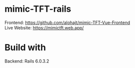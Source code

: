 # mimic-TFT-rails
Frontend: https://github.com/alohajt/mimic-TFT-Vue-Frontend  
Live Website: https://mimictft.web.app/

# Build with
Backend: Rails 6.0.3.2
